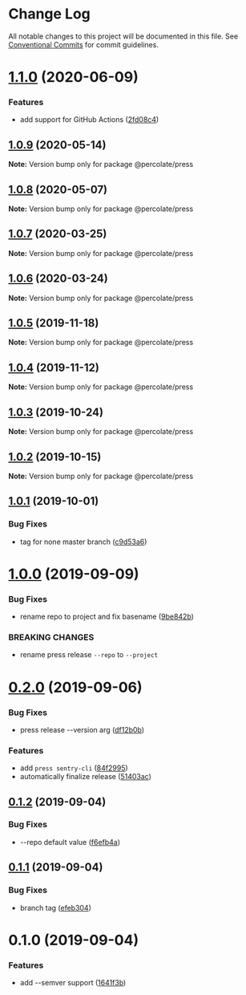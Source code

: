 # Change Log

All notable changes to this project will be documented in this file.
See [Conventional Commits](https://conventionalcommits.org) for commit guidelines.

# [1.1.0](https://github.com/percolate/blend/tree/master/pkgs/press/compare/@percolate/press@1.0.9...@percolate/press@1.1.0) (2020-06-09)


### Features

* add support for GitHub Actions ([2fd08c4](https://github.com/percolate/blend/tree/master/pkgs/press/commit/2fd08c4794e91fbc3524caa7bb43b12a4209afd5))





## [1.0.9](https://github.com/percolate/blend/tree/master/pkgs/press/compare/@percolate/press@1.0.8...@percolate/press@1.0.9) (2020-05-14)

**Note:** Version bump only for package @percolate/press






## [1.0.8](https://github.com/percolate/blend/compare/@percolate/press@1.0.7...@percolate/press@1.0.8) (2020-05-07)

**Note:** Version bump only for package @percolate/press


## [1.0.7](https://github.com/percolate/blend/compare/@percolate/press@1.0.6...@percolate/press@1.0.7) (2020-03-25)

**Note:** Version bump only for package @percolate/press


## [1.0.6](https://github.com/percolate/blend/compare/@percolate/press@1.0.5...@percolate/press@1.0.6) (2020-03-24)

**Note:** Version bump only for package @percolate/press


## [1.0.5](https://github.com/percolate/blend/compare/@percolate/press@1.0.4...@percolate/press@1.0.5) (2019-11-18)

**Note:** Version bump only for package @percolate/press


## [1.0.4](https://github.com/percolate/blend/compare/@percolate/press@1.0.3...@percolate/press@1.0.4) (2019-11-12)

**Note:** Version bump only for package @percolate/press


## [1.0.3](https://github.com/percolate/blend/compare/@percolate/press@1.0.2...@percolate/press@1.0.3) (2019-10-24)

**Note:** Version bump only for package @percolate/press


## [1.0.2](https://github.com/percolate/blend/compare/@percolate/press@1.0.1...@percolate/press@1.0.2) (2019-10-15)

**Note:** Version bump only for package @percolate/press


## [1.0.1](https://github.com/percolate/blend/compare/@percolate/press@1.0.0...@percolate/press@1.0.1) (2019-10-01)

### Bug Fixes

* tag for none master branch ([c9d53a6](https://github.com/percolate/blend/tree/master/pkgs/press/commit/c9d53a6))


# [1.0.0](https://github.com/percolate/blend/compare/@percolate/press@0.2.0...@percolate/press@1.0.0) (2019-09-09)

### Bug Fixes

* rename repo to project and fix basename ([9be842b](https://github.com/percolate/blend/tree/master/pkgs/press/commit/9be842b))

### BREAKING CHANGES

* rename press release `--repo` to `--project`


# [0.2.0](https://github.com/percolate/blend/compare/@percolate/press@0.1.2...@percolate/press@0.2.0) (2019-09-06)

### Bug Fixes

* press release --version arg ([df12b0b](https://github.com/percolate/blend/tree/master/pkgs/press/commit/df12b0b))

### Features

* add `press sentry-cli` ([84f2995](https://github.com/percolate/blend/tree/master/pkgs/press/commit/84f2995))
* automatically finalize release ([51403ac](https://github.com/percolate/blend/tree/master/pkgs/press/commit/51403ac))


## [0.1.2](https://github.com/percolate/blend/compare/@percolate/press@0.1.1...@percolate/press@0.1.2) (2019-09-04)

### Bug Fixes

* --repo default value ([f6efb4a](https://github.com/percolate/blend/tree/master/pkgs/press/commit/f6efb4a))


## [0.1.1](https://github.com/percolate/blend/compare/@percolate/press@0.1.0...@percolate/press@0.1.1) (2019-09-04)

### Bug Fixes

* branch tag ([efeb304](https://github.com/percolate/blend/tree/master/pkgs/press/commit/efeb304))


# 0.1.0 (2019-09-04)

### Features

* add --semver support ([1641f3b](https://github.com/percolate/blend/tree/master/pkgs/press/commit/1641f3b))
